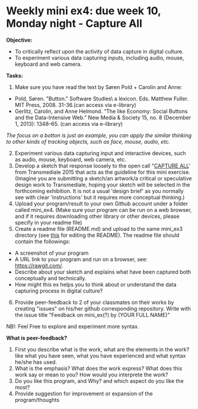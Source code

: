 # Weekly mini ex4: due week 10, Monday night - Capture All

**Objective:**
- To critically reflect upon the activity of data capture in digital culture. 
- To experiment various data capturing inputs, including audio, mouse, keyboard and web camera.

**Tasks:**
1. Make sure you have read the text by Søren Pold + Carolin and Anne: 
  - Pold, Søren. "Button." Software Studies\ a lexicon. Eds. Matthew Fuller. MIT Press, 2008. 31-36.(can access via e-library)
  - Gerlitz, Carolin, and Anne Helmond. “The like Economy: Social Buttons and the Data-Intensive Web.” New Media & Society 15, no. 8 (December 1, 2013): 1348–65. (can access via e-library)
 
 *The focus on a botton is just an example, you can apply the similar thinking to other kinds of tracking objects, such as face, mouse, audio, etc.*
 
2. Experiment various data capturing input and interactive devices, such as audio, mouse, keyboard, web camera, etc.
3. Develop a sketch that response loosely to the open call "[CAPTURE ALL](https://transmediale.de/content/call-for-works-2015)' from Transmediale 2015 that acts as the guideline for this mini exercise. (Imagine you are submitting a sketch/an artwork/a critical or speculative design work to Transmediale, hoping your sketch will be selected in the forthcoming exhibition. It is not a usual 'design brief' as you normally see with clear 'instructions' but it requires more conceptual thinking.)
4. Upload your program/result to your own Github account under a folder called mini_ex4. (Make sure your program can be run on a web browser, and if it requires downloading other library or other devices, please specify in your readme file)
5. Create a readme file (README.md) and upload to the same mini_ex3 directory (see [this](https://github.com/adam-p/markdown-here/wiki/Markdown-Cheatsheet) for editing the README). The readme file should contain the followings:
- A screenshot of your program
- A URL link to your program and run on a browser, see: https://rawgit.com/.
- Describe about your sketch and explains what have been captured both conceptually and technically.
- How might this ex helps you to think about or understand the data capturing process in digital culture? 
6. Provide peer-feedback to 2 of your classmates on their works by creating "issues" on his/her github corresponding repository. Write with the issue title "Feedback on mini_ex(?) by (YOUR FULL NAME)"

NB!: Feel Free to explore and experiment more syntax.

**What is peer-feedback?**
1. First you describe what is the work, what are the elements in the work? like what you have seen, what you have experienced and what syntax he/she has used.
2. What is the emphasis? What does the work express? What does this work say or mean to you? How would you interprete the work?
3. Do you like this program, and Why? and which aspect do you like the most? 
4. Provide suggestion for improvement or expansion of the program/thoughts

